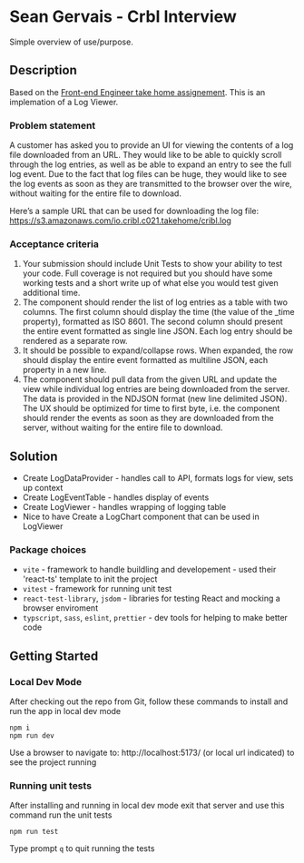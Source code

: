 # Sean Gervais - Crbl Interview

Simple overview of use/purpose.

## Description

Based on the [Front-end Engineer take home assignement](./FE_Engineer_Take_Home_Assignment_-_Log_Viewer.pdf). This is an implemation of a Log Viewer.

### Problem statement

A customer has asked you to provide an UI for viewing the contents of a log file downloaded from an URL. They would like to be able to quickly scroll through the log entries, as well as be able to expand an entry to see the full log event. Due to the fact that log files can be huge, they would like to see the log events as soon as they are transmitted to the browser over the wire, without waiting for the entire file to download.

Here’s a sample URL that can be used for downloading the log file: https://s3.amazonaws.com/io.cribl.c021.takehome/cribl.log

### Acceptance criteria

1. Your submission should include Unit Tests to show your ability to test your code. Full coverage is not required but you should have some working tests and a short write up of what else you would test given additional time.
2. The component should render the list of log entries as a table with two columns. The first column should display the time (the value of the \_time property), formatted as ISO 8601.
   The second column should present the entire event formatted as single line JSON. Each log entry should be rendered as a separate row.
3. It should be possible to expand/collapse rows. When expanded, the row should display the entire event formatted as multiline JSON, each property in a new line.
4. The component should pull data from the given URL and update the view while individual log entries are being downloaded from the server. The data is provided in the NDJSON format (new line delimited JSON). The UX should be optimized for time to first byte, i.e. the component should render the events as soon as they are downloaded from the server, without waiting for the entire file to download.

## Solution

- Create LogDataProvider - handles call to API, formats logs for view, sets up context
- Create LogEventTable - handles display of events
- Create LogViewer - handles wrapping of logging table
- Nice to have Create a LogChart component that can be used in LogViewer

### Package choices

- `vite` - framework to handle buildling and developement - used their 'react-ts' template to init the project
- `vitest` - framework for running unit test
- `react-test-library`, `jsdom` - libraries for testing React and mocking a browser enviroment
- `typscript`, `sass`, `eslint`, `prettier` - dev tools for helping to make better code

## Getting Started

### Local Dev Mode

After checking out the repo from Git, follow these commands to install and run the app in local dev mode

```
npm i
npm run dev
```

Use a browser to navigate to: http://localhost:5173/ (or local url indicated) to see the project running

### Running unit tests

After installing and running in local dev mode exit that server and use this command run the unit tests

```
npm run test
```

Type prompt `q` to quit running the tests
